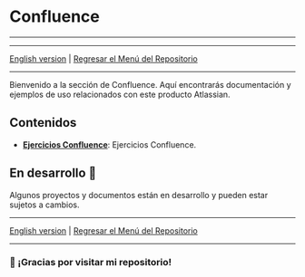 # Confluence
---

---
[English version](./) | [Regresar el Menú del Repositorio](../../)

---

Bienvenido a la sección de Confluence. Aquí encontrarás documentación y ejemplos de uso relacionados con este producto Atlassian.

## Contenidos

- **[Ejercicios Confluence](./Ejercicios/)**: Ejercicios Confluence.


## En desarrollo 🚧

Algunos proyectos y documentos están en desarrollo y pueden estar sujetos a cambios.

---

[English version](./) | [Regresar el Menú del Repositorio](../../)

---

### 🙏 ¡Gracias por visitar mi repositorio!



